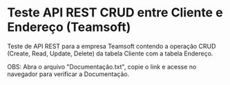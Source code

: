 # Teste API REST CRUD entre Cliente e Endereço (Teamsoft)

Teste de API REST para a empresa Teamsoft contendo a operação CRUD (Create, Read, Update, Delete) da tabela Cliente com a tabela Endereço. 

OBS: Abra o arquivo "Documentação.txt", copie o link e acesse no navegador para verificar a Documentação.
